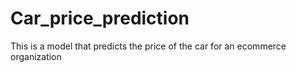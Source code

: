 # Car_price_prediction
This is a model that predicts the price of the car for an ecommerce organization 
